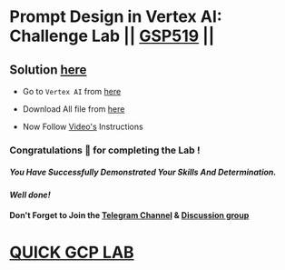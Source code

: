 # Prompt Design in Vertex AI: Challenge Lab || [GSP519](https://www.cloudskillsboost.google/focuses/86504?parent=catalog) ||

## Solution [here]()

* Go to `Vertex AI` from [here](https://console.cloud.google.com/vertex-ai)

* Download All file from [here](https://drive.google.com/drive/folders/1q5dJzvqlT8tAsjcip2JfzYTXYoJzgnw7?usp=sharing)

* Now Follow [Video's]() Instructions

### Congratulations 🎉 for completing the Lab !

##### *You Have Successfully Demonstrated Your Skills And Determination.*

#### *Well done!*

#### Don't Forget to Join the [Telegram Channel](https://t.me/QuickGcpLab) & [Discussion group](https://t.me/QuickGcpLabChats)

# [QUICK GCP LAB](https://www.youtube.com/@quickgcplab)
